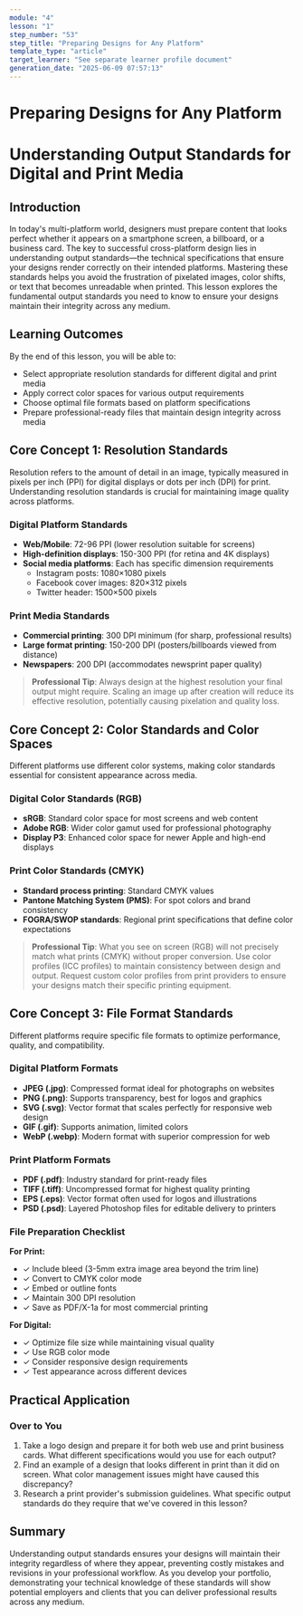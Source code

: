 ```yaml
---
module: "4"
lesson: "1"
step_number: "53"
step_title: "Preparing Designs for Any Platform"
template_type: "article"
target_learner: "See separate learner profile document"
generation_date: "2025-06-09 07:57:13"
---
```


# Preparing Designs for Any Platform

# Understanding Output Standards for Digital and Print Media

## Introduction
In today's multi-platform world, designers must prepare content that looks perfect whether it appears on a smartphone screen, a billboard, or a business card. The key to successful cross-platform design lies in understanding output standards—the technical specifications that ensure your designs render correctly on their intended platforms. Mastering these standards helps you avoid the frustration of pixelated images, color shifts, or text that becomes unreadable when printed. This lesson explores the fundamental output standards you need to know to ensure your designs maintain their integrity across any medium.

## Learning Outcomes
By the end of this lesson, you will be able to:
- Select appropriate resolution standards for different digital and print media
- Apply correct color spaces for various output requirements
- Choose optimal file formats based on platform specifications
- Prepare professional-ready files that maintain design integrity across media

## Core Concept 1: Resolution Standards

Resolution refers to the amount of detail in an image, typically measured in pixels per inch (PPI) for digital displays or dots per inch (DPI) for print. Understanding resolution standards is crucial for maintaining image quality across platforms.

### Digital Platform Standards
- **Web/Mobile**: 72-96 PPI (lower resolution suitable for screens)
- **High-definition displays**: 150-300 PPI (for retina and 4K displays)
- **Social media platforms**: Each has specific dimension requirements
  - Instagram posts: 1080×1080 pixels
  - Facebook cover images: 820×312 pixels
  - Twitter header: 1500×500 pixels

### Print Media Standards
- **Commercial printing**: 300 DPI minimum (for sharp, professional results)
- **Large format printing**: 150-200 DPI (posters/billboards viewed from distance)
- **Newspapers**: 200 DPI (accommodates newsprint paper quality)

> **Professional Tip**: Always design at the highest resolution your final output might require. Scaling an image up after creation will reduce its effective resolution, potentially causing pixelation and quality loss.

## Core Concept 2: Color Standards and Color Spaces

Different platforms use different color systems, making color standards essential for consistent appearance across media.

### Digital Color Standards (RGB)
- **sRGB**: Standard color space for most screens and web content
- **Adobe RGB**: Wider color gamut used for professional photography
- **Display P3**: Enhanced color space for newer Apple and high-end displays

### Print Color Standards (CMYK)
- **Standard process printing**: Standard CMYK values
- **Pantone Matching System (PMS)**: For spot colors and brand consistency
- **FOGRA/SWOP standards**: Regional print specifications that define color expectations

> **Professional Tip**: What you see on screen (RGB) will not precisely match what prints (CMYK) without proper conversion. Use color profiles (ICC profiles) to maintain consistency between design and output. Request custom color profiles from print providers to ensure your designs match their specific printing equipment.

## Core Concept 3: File Format Standards

Different platforms require specific file formats to optimize performance, quality, and compatibility.

### Digital Platform Formats
- **JPEG (.jpg)**: Compressed format ideal for photographs on websites
- **PNG (.png)**: Supports transparency, best for logos and graphics
- **SVG (.svg)**: Vector format that scales perfectly for responsive web design
- **GIF (.gif)**: Supports animation, limited colors
- **WebP (.webp)**: Modern format with superior compression for web

### Print Platform Formats
- **PDF (.pdf)**: Industry standard for print-ready files
- **TIFF (.tiff)**: Uncompressed format for highest quality printing
- **EPS (.eps)**: Vector format often used for logos and illustrations
- **PSD (.psd)**: Layered Photoshop files for editable delivery to printers

### File Preparation Checklist

**For Print:**
- ✓ Include bleed (3-5mm extra image area beyond the trim line)
- ✓ Convert to CMYK color mode
- ✓ Embed or outline fonts
- ✓ Maintain 300 DPI resolution
- ✓ Save as PDF/X-1a for most commercial printing

**For Digital:**
- ✓ Optimize file size while maintaining visual quality
- ✓ Use RGB color mode
- ✓ Consider responsive design requirements
- ✓ Test appearance across different devices

## Practical Application

### Over to You
1. Take a logo design and prepare it for both web use and print business cards. What different specifications would you use for each output?
2. Find an example of a design that looks different in print than it did on screen. What color management issues might have caused this discrepancy?
3. Research a print provider's submission guidelines. What specific output standards do they require that we've covered in this lesson?

## Summary
Understanding output standards ensures your designs will maintain their integrity regardless of where they appear, preventing costly mistakes and revisions in your professional workflow. As you develop your portfolio, demonstrating your technical knowledge of these standards will show potential employers and clients that you can deliver professional results across any medium.
